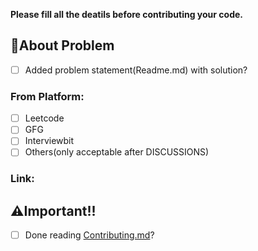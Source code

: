 **Please fill all the deatils before contributing your code.**

## 🤝About Problem
- [ ] Added problem statement(Readme.md) with solution?
### From Platform:

<!-- These are the comment to assist you better, anything you put inside these standard html tags is not visible to us-->
<!-- Use [x] to mark as checked -->
- [ ] Leetcode 
- [ ] GFG 
- [ ] Interviewbit
- [ ] Others(only acceptable after DISCUSSIONS) 

### Link: 
<!-- Add link to the problem here(outside these comment tag) -->

## ⚠️Important!!
- [ ] Done reading [Contributing.md](https://github.com/Sagar0-0/DsA/blob/main/CONTRIBUTING.md)?

